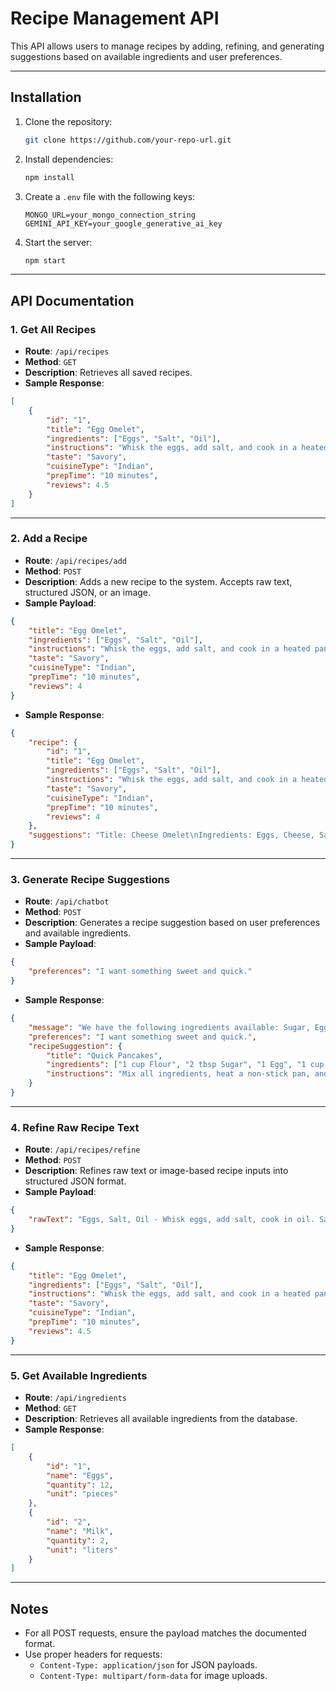 # Recipe Management API

This API allows users to manage recipes by adding, refining, and generating suggestions based on available ingredients and user preferences.

---

## Installation

1. Clone the repository:
   ```bash
   git clone https://github.com/your-repo-url.git
   ```
2. Install dependencies:
   ```bash
   npm install
   ```
3. Create a `.env` file with the following keys:
   ```env
   MONGO_URL=your_mongo_connection_string
   GEMINI_API_KEY=your_google_generative_ai_key
   ```
4. Start the server:
   ```bash
   npm start
   ```

---

## API Documentation

### **1. Get All Recipes**
- **Route**: `/api/recipes`
- **Method**: `GET`
- **Description**: Retrieves all saved recipes.
- **Sample Response**:
```json
[
    {
        "id": "1",
        "title": "Egg Omelet",
        "ingredients": ["Eggs", "Salt", "Oil"],
        "instructions": "Whisk the eggs, add salt, and cook in a heated pan with oil.",
        "taste": "Savory",
        "cuisineType": "Indian",
        "prepTime": "10 minutes",
        "reviews": 4.5
    }
]
```

---

### **2. Add a Recipe**
- **Route**: `/api/recipes/add`
- **Method**: `POST`
- **Description**: Adds a new recipe to the system. Accepts raw text, structured JSON, or an image.
- **Sample Payload**:
```json
{
    "title": "Egg Omelet",
    "ingredients": ["Eggs", "Salt", "Oil"],
    "instructions": "Whisk the eggs, add salt, and cook in a heated pan with oil.",
    "taste": "Savory",
    "cuisineType": "Indian",
    "prepTime": "10 minutes",
    "reviews": 4
}
```
- **Sample Response**:
```json
{
    "recipe": {
        "id": "1",
        "title": "Egg Omelet",
        "ingredients": ["Eggs", "Salt", "Oil"],
        "instructions": "Whisk the eggs, add salt, and cook in a heated pan with oil.",
        "taste": "Savory",
        "cuisineType": "Indian",
        "prepTime": "10 minutes",
        "reviews": 4
    },
    "suggestions": "Title: Cheese Omelet\nIngredients: Eggs, Cheese, Salt\nInstructions: Whisk the eggs, add grated cheese, and cook in a heated pan until fluffy."
}
```

---

### **3. Generate Recipe Suggestions**
- **Route**: `/api/chatbot`
- **Method**: `POST`
- **Description**: Generates a recipe suggestion based on user preferences and available ingredients.
- **Sample Payload**:
```json
{
    "preferences": "I want something sweet and quick."
}
```
- **Sample Response**:
```json
{
    "message": "We have the following ingredients available: Sugar, Eggs, Milk, Butter, Flour.",
    "preferences": "I want something sweet and quick.",
    "recipeSuggestion": {
        "title": "Quick Pancakes",
        "ingredients": ["1 cup Flour", "2 tbsp Sugar", "1 Egg", "1 cup Milk", "1 tsp Baking Powder"],
        "instructions": "Mix all ingredients, heat a non-stick pan, and cook until golden brown on both sides. Serve with syrup."
    }
}
```

---

### **4. Refine Raw Recipe Text**
- **Route**: `/api/recipes/refine`
- **Method**: `POST`
- **Description**: Refines raw text or image-based recipe inputs into structured JSON format.
- **Sample Payload**:
```json
{
    "rawText": "Eggs, Salt, Oil - Whisk eggs, add salt, cook in oil. Savory. Indian. 10 minutes."
}
```
- **Sample Response**:
```json
{
    "title": "Egg Omelet",
    "ingredients": ["Eggs", "Salt", "Oil"],
    "instructions": "Whisk the eggs, add salt, and cook in a heated pan with oil.",
    "taste": "Savory",
    "cuisineType": "Indian",
    "prepTime": "10 minutes",
    "reviews": 4.5
}
```

---

### **5. Get Available Ingredients**
- **Route**: `/api/ingredients`
- **Method**: `GET`
- **Description**: Retrieves all available ingredients from the database.
- **Sample Response**:
```json
[
    {
        "id": "1",
        "name": "Eggs",
        "quantity": 12,
        "unit": "pieces"
    },
    {
        "id": "2",
        "name": "Milk",
        "quantity": 2,
        "unit": "liters"
    }
]
```

---

## Notes
- For all POST requests, ensure the payload matches the documented format.
- Use proper headers for requests:
  - `Content-Type: application/json` for JSON payloads.
  - `Content-Type: multipart/form-data` for image uploads.
